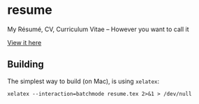 # resume
My Résumé, CV, Curriculum Vitae – However you want to call it

[View it here](https://aapzu.github.io/resume/resume.pdf)

## Building

The simplest way to build (on Mac), is using `xelatex`:

```
xelatex --interaction=batchmode resume.tex 2>&1 > /dev/null
```
